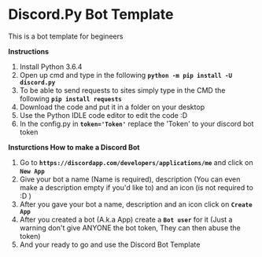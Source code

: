 # Discord.Py Bot Template
This is a bot template for begineers

**Instructions**

1. Install Python 3.6.4
2. Open up cmd and type in the following **`python -m pip install -U discord.py`**
3. To be able to send requests to sites simply type in the CMD the following **`pip install requests`**
4. Download the code and put it in a folder on your desktop
5. Use the Python IDLE code editor to edit the code :D
6. In the config.py in **`token='Token'`** replace the 'Token' to your discord bot token

**Insturctions How to make a Discord Bot**

1. Go to **`https://discordapp.com/developers/applications/me`** and click on **`New App`**
2. Give your bot a name (Name is required), description (You can even make a description empty if you'd like to) and an icon (is not required to :D )
3. After you gave your bot a name, description and an icon click on **`Create App`**
4. After you created a bot (A.k.a App) create a **`Bot user`** for it (Just a warning don't give ANYONE the bot token, They can then abuse the token)
5. And your ready to go and use the Discord Bot Template




